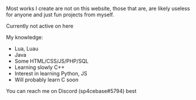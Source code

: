 Most works I create are not on this website, those that are, are likely useless for anyone and just fun projects from myself.

Currently not active on here

My knowledge:
- Lua, Luau
- Java
- Some HTML/CSS/JS/PHP/SQL
- Learning slowly C++
- Interest in learning Python, JS
- Will probably learn C soon

You can reach me on Discord (sp4cebase#5794) best
